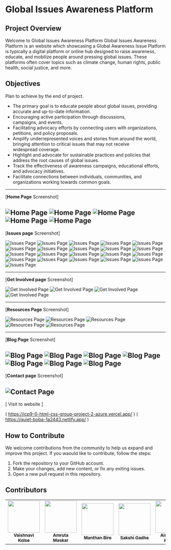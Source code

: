 # Global Issues Awareness Platform 
## Project Overview 
Welcome to Global Issues Awareness Platform
Global Issues Awareness Platform is an website which showcasing a Global Awareness Issue Platform is typically a digital platform or online hub designed to raise awareness, educate, and mobilize people around pressing global issues. These platforms often cover topics such as climate change, human rights, public health, social justice, and more. 

## Objectives
Plan to achieve by the end of project.

- The primary goal is to educate people about global issues, providing accurate and up-to-date information.
- Encouraging active participation through discussions, campaigns, and events.
- Facilitating advocacy efforts by connecting users with organizations, petitions, and policy proposals.
- Amplify underrepresented voices and stories from around the world, bringing attention to critical issues that may not receive widespread coverage.
- Highlight and advocate for sustainable practices and policies that address the root causes of global issues.
- Track the effectiveness of awareness campaigns, educational efforts, and advocacy initiatives.
- Facilitate connections between individuals, communities, and organizations working towards common goals.
---
[**Home Page** Screenshot]

![Home Page](./images/homepage1.png)
![Home Page](./images/homepage2.png)
![Home Page](./images/homepage3.png)
![Home Page](./images/homepage4.png)
![Home Page](./images/homepage5.png)
---

[**Issues page** Screenshot]

![Issues Page](./images/issues1.png)
![Issues Page](./images/issues2.png)
![Issues Page](./images/issues3.png)
![Issues Page](./images/issues4.png)
![Issues Page](./images/issues5.png)
![Issues Page](./images/issues6.png)
![Issues Page](./images/issues7.png)
![Issues Page](./images/issues8.png)
![Issues Page](./images/issues9.png)
![Issues Page](./images/issues10.png)
![Issues Page](./images/issues11.png)
![Issues Page](./images/issues12.png)
![Issues Page](./images/issues13.png)
![Issues Page](./images/issues14.png)
![Issues Page](./images/issues15.png)
![Issues Page](./images/issues16.png)
![Issues Page](./images/issues17.png)
![Issues Page](./images/issues18.png)
![Issues Page](./images/issues19.png)
![Issues Page](./images/issues20.png)
![Issues Page](./images/issues21.png)

---
[**Get Involved page** Screenshot]

![Get Involved Page](./images/get%20involved1.png)
![Get Involved Page](./images/get%20involved2.png)
![Get Involved Page](./images/get%20involved3.png)
![Get Involved Page](./images/get%20involved4.png)

---
[**Resources Page** Screenshot]

![Resources Page](./images/resources1.png)
![Resources Page](./images/resources2.png)
![Resources Page](./images/resources3.png)
![Resources Page](./images/resources4.png)
![Resources Page](./images/resources5.png)

---
[**Blog Page** Screenshot]

![Blog Page](./images/blog1.png)
![Blog Page](./images/blog2.png)
![Blog Page](./images/blog3.png)
![Blog Page](./images/blog4.png)
![Blog Page](./images/blog5.png)
![Blog Page](./images/blog6.png)
![Blog Page](./images/blog7.png)
---
[**Contact page** Screenshot]

![Contact Page](./images/contact1.png)
---

[ Visit to website ]

( https://icp9-0-html-css-group-project-2-azure.vercel.app/ )
                   ( https://quiet-boba-1a2443.netlify.app/ )

## How  to Contribute

We welcome contributions from the community to help us expand  and improve this project. If you waould like to contribute, follow the steps:

1. Fork the repository to your GitHub account.
2. Make your changes, add new content, or fix any exiting issues.
3. Open a new pull request in this repository.

## Contributors




<table>
  <tr>
    <td align="center"><a href="https://github.com/VaishnaviKolse"><img src="https://avatars.githubusercontent.com/VaishnaviKolse?v=4" width="100px;" alt=""/><br /><sub><b>Vaishnavi Kolse</b></sub></a></td>
    <td align="center"><a href="https://github.com/Amruta1006"><img src="https://avatars.githubusercontent.com/Amruta1006?v=4" width="100px;" alt=""/><br /><sub><b>Amruta Maskar</b></sub></a></td>
    <td align="center"><a href="https://github.com/manthansharadbire"><img src="https://avatars.githubusercontent.com/manthansharadbire?v=4" width="100px;" alt=""/><br /><sub><b>Manthan Bire</b></sub></a></td>
    <td align="center"><a href="https://github.com/SakSak-del"><img src="https://avatars.githubusercontent.com/SakSak-del?v=4" width="100px;" alt=""/><br /><sub><b>Sakshi Gadhe</b></sub></a></td>
    <td align="center"><a href="https://github.com/Kadam9552"><img src="https://avatars.githubusercontent.com/Kadam9552?v=4" width="100px;" alt=""/><br /><sub><b>Aishwarya Kadam</b></sub></a></td>
    <td align="center"><a href="https://github.com/katware02"><img src="https://avatars.githubusercontent.com/katware02?v=4" width="100px;" alt=""/><br /><sub><b>Ankita Katware</b></sub></a></td>
    
</tr>
</table>

